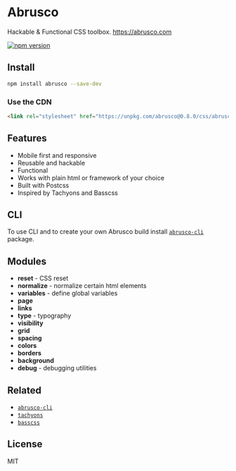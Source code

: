# Abrusco

Hackable & Functional CSS toolbox. <https://abrusco.com>

[![npm version](https://badge.fury.io/js/abrusco.svg)](https://badge.fury.io/js/abrusco)

## Install

```sh
npm install abrusco --save-dev
```

### Use the CDN

```html
<link rel="stylesheet" href="https://unpkg.com/abrusco@0.8.0/css/abrusco.min.css">
```

## Features

* Mobile first and responsive
* Reusable and hackable
* Functional
* Works with plain html or framework of your choice
* Built with Postcss
* Inspired by Tachyons and Basscss

## CLI

To use CLI and to create your own Abrusco build install [`abrusco-cli`](https://github.com/lemmon/abrusco-cli) package.

## Modules

* **reset** - CSS reset
* **normalize** - normalize certain html elements
* **variables** - define global variables
* **page**
* **links**
* **type** - typography
* **visibility**
* **grid**
* **spacing**
* **colors**
* **borders**
* **background**
* **debug** - debugging utilities

## Related

- [`abrusco-cli`](https://github.com/lemmon/abrusco-cli)
- [`tachyons`](https://github.com/tachyons-css/tachyons)
- [`basscss`](https://github.com/basscss/basscss)

## License

MIT

